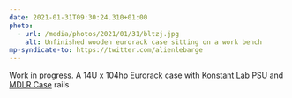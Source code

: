 ```yaml
---
date: 2021-01-31T09:30:24.310+01:00
photo:
  - url: /media/photos/2021/01/31/bltzj.jpg
    alt: Unfinished wooden eurorack case sitting on a work bench
mp-syndicate-to: https://twitter.com/alienlebarge
---
```

Work in progress. A 14U x 104hp Eurorack case with [Konstant Lab](https://www.konstantlab.audio/) PSU and [MDLR Case](https://www.mdlrcase.com) rails
